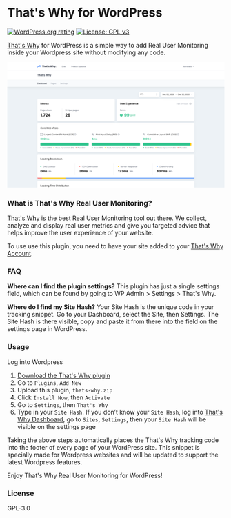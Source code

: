 # That's Why for WordPress
[![WordPress.org rating](https://img.shields.io/wordpress/plugin/stars/thatswhy-app)](https://wordpress.org/plugins/thatswhy-app/reviews)
[![License: GPL v3](https://img.shields.io/badge/License-GPLv3-blue.svg)](https://www.gnu.org/licenses/gpl-3.0)

[That's Why](https://thatwhy.app/?ref=wordpress-readme) for WordPress is a simple way to add Real User Monitoring inside your Wordpress site without modifying any code.

![Screenshot of the That's Why for Wordpress Settings](.wordpress-org/screenshot-1.png)

### What is That's Why Real User Monitoring?
[That's Why](https://thatwhy.app/?ref=wordpress-readme) is the best Real User Monitoring tool out there. We collect, analyze and display real user metrics and give you targeted advice that helps improve the user experience of your website.

To use use this plugin, you need to have your site added to your [That's Why Account](https://thatwhy.app/?ref=wordpress-readme).

### FAQ

**Where can I find the plugin settings?**
This plugin has just a single settings field, which can be found by going to WP Admin > Settings > That's Why.

**Where do I find my Site Hash?**
Your Site Hash is the unique code in your tracking snippet. Go to your Dashboard, select the Site, then Settings. The Site Hash is there visible, copy and paste it from there into the field on the settings page in WordPress.

### Usage

Log into Wordpress

1. [Download the That's Why plugin](https://wordpress.org/support/plugin/thats-why)
2. Go to `Plugins`, `Add New`
3. Upload this plugin, `thats-why.zip`
4. Click `Install Now`, then `Activate`
5. Go to `Settings`, then `That's Why`
6. Type in your `Site Hash`. If you don’t know your `Site Hash`, log into [That's Why Dashboard](https://thatswhy.app/dashboard), go to `Sites`, `Settings`, then your `Site Hash` will be visible on the settings page

Taking the above steps automatically places the That's Why tracking code into the footer of every page of your WordPress site. This snippet is specially made for Wordpress websites and will be updated to support the latest Wordpress features.

Enjoy That's Why Real User Monitoring for WordPress!

### License

GPL-3.0
